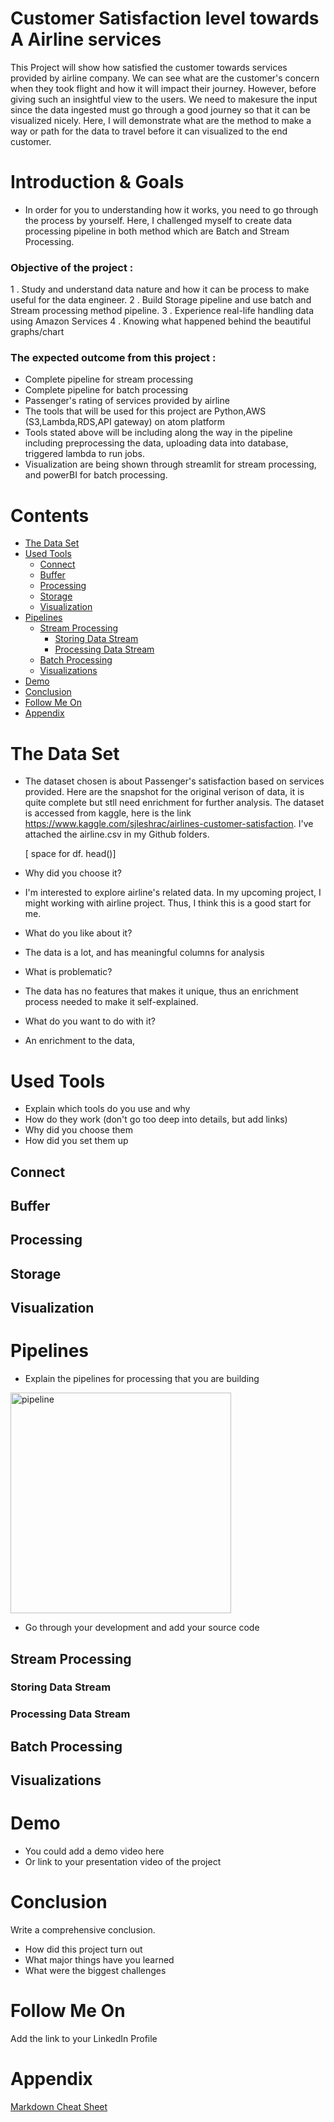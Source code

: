 
# Customer Satisfaction level towards A Airline services
This Project will show how satisfied the customer towards services provided by airline company. We can see what are the customer's concern when they took flight and how it will impact their journey. However, before giving such an insightful view to the users. We need to makesure the input since the data ingested must go through a good journey so that it can be visualized nicely. Here, I will demonstrate what are the method to make a way or path for the data to travel before it can visualized to the end customer.

# Introduction & Goals
- In order for you to understanding how it works, you need to go through the process by yourself. Here, I challenged myself to create data processing pipeline in both   method which are Batch and Stream Processing.

### Objective of the project :
1 . Study and understand data nature and how it can be process to make useful for the data engineer.
2 . Build Storage pipeline and use batch and Stream processing method pipeline.
3 . Experience real-life handling data using Amazon Services
4 . Knowing what happened behind the beautiful graphs/chart

### The expected outcome from this project :
- Complete pipeline for stream processing
- Complete pipeline for batch processing
- Passenger's rating of services provided by airline
- The tools that will be used for this project are Python,AWS (S3,Lambda,RDS,API gateway) on atom platform
- Tools stated above will be including along the way in the pipeline including preprocessing the data, uploading data into database, triggered lambda to run jobs.
- Visualization are being shown through streamlit for stream processing, and powerBI for batch processing.

# Contents

- [The Data Set](#the-data-set)
- [Used Tools](#used-tools)
  - [Connect](#connect)
  - [Buffer](#buffer)
  - [Processing](#processing)
  - [Storage](#storage)
  - [Visualization](#visualization)
- [Pipelines](#pipelines)
  - [Stream Processing](#stream-processing)
    - [Storing Data Stream](#storing-data-stream)
    - [Processing Data Stream](#processing-data-stream)
  - [Batch Processing](#batch-processing)
  - [Visualizations](#visualizations)
- [Demo](#demo)
- [Conclusion](#conclusion)
- [Follow Me On](#follow-me-on)
- [Appendix](#appendix)


# The Data Set
- The dataset chosen is about Passenger's satisfaction based on services provided. Here are the snapshot for the original verison of data, it is quite complete but stll need enrichment for further analysis. The dataset is accessed from kaggle, here is the link https://www.kaggle.com/sjleshrac/airlines-customer-satisfaction. I've attached the airline.csv in my Github folders.

  [ space for df. head()]


- Why did you choose it?
- I'm interested to explore airline's related data. In my upcoming project, I might working  with airline project. Thus, I think this is a good start for me.
- What do you like about it?
- The data is a lot, and has meaningful columns for analysis
- What is problematic?
- The data has no features that makes it unique, thus an enrichment process needed to make it self-explained.
- What do you want to do with it?
- An enrichment to the data,

# Used Tools
- Explain which tools do you use and why
- How do they work (don't go too deep into details, but add links)
- Why did you choose them
- How did you set them up

## Connect
## Buffer
## Processing
## Storage
## Visualization

# Pipelines
- Explain the pipelines for processing that you are building

<img width="353" alt="pipeline" src="https://user-images.githubusercontent.com/48470854/117396308-3fe00580-af2c-11eb-8bd5-e6f04acc5c85.png">


- Go through your development and add your source code

## Stream Processing

### Storing Data Stream
### Processing Data Stream
## Batch Processing
## Visualizations

# Demo
- You could add a demo video here
- Or link to your presentation video of the project

# Conclusion
Write a comprehensive conclusion.
- How did this project turn out
- What major things have you learned
- What were the biggest challenges

# Follow Me On
Add the link to your LinkedIn Profile

# Appendix

[Markdown Cheat Sheet](https://github.com/adam-p/markdown-here/wiki/Markdown-Cheatsheet)
